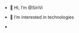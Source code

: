 - 👋 Hi, I’m @SiriVi
- 👀 I’m interested in technologies
  
-


<!---
SiriVi/SiriVi is a ✨ special ✨ repository because its `README.md` (this file) appears on your GitHub profile.
You can click the Preview link to take a look at your changes.
--->
